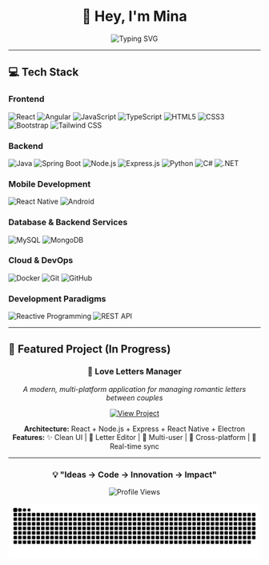 <div align="center">

# 🌸 Hey, I'm Mina 

<img src="https://readme-typing-svg.herokuapp.com?font=Nunito&size=22&duration=3500&pause=1200&color=D2B48C&center=true&vCenter=true&width=500&lines=Code+%26+Coffee+☕;Multi-platform+developer+💻;Innovating+with+tech+🍃" alt="Typing SVG" />

</div>

---

## 💻 **Tech Stack**

### **Frontend**
![React](https://img.shields.io/badge/React-20232A?style=for-the-badge&logo=react&logoColor=61DAFB)
![Angular](https://img.shields.io/badge/Angular-DD0031?style=for-the-badge&logo=angular&logoColor=white)
![JavaScript](https://img.shields.io/badge/JavaScript-F7DF1E?style=for-the-badge&logo=javascript&logoColor=black)
![TypeScript](https://img.shields.io/badge/TypeScript-007ACC?style=for-the-badge&logo=typescript&logoColor=white)
![HTML5](https://img.shields.io/badge/HTML5-E34F26?style=for-the-badge&logo=html5&logoColor=white)
![CSS3](https://img.shields.io/badge/CSS3-1572B6?style=for-the-badge&logo=css3&logoColor=white)
![Bootstrap](https://img.shields.io/badge/Bootstrap-563D7C?style=for-the-badge&logo=bootstrap&logoColor=white)
![Tailwind CSS](https://img.shields.io/badge/Tailwind_CSS-38B2AC?style=for-the-badge&logo=tailwind-css&logoColor=white)

### **Backend**
![Java](https://img.shields.io/badge/Java-ED8B00?style=for-the-badge&logo=openjdk&logoColor=white)
![Spring Boot](https://img.shields.io/badge/Spring_Boot-6DB33F?style=for-the-badge&logo=spring-boot&logoColor=white)
![Node.js](https://img.shields.io/badge/Node.js-43853D?style=for-the-badge&logo=node.js&logoColor=white)
![Express.js](https://img.shields.io/badge/Express.js-404D59?style=for-the-badge)
![Python](https://img.shields.io/badge/Python-3776AB?style=for-the-badge&logo=python&logoColor=white)
![C#](https://img.shields.io/badge/C%23-239120?style=for-the-badge&logo=c-sharp&logoColor=white)
![.NET](https://img.shields.io/badge/.NET-5C2D91?style=for-the-badge&logo=.net&logoColor=white)

### **Mobile Development**
![React Native](https://img.shields.io/badge/React_Native-20232A?style=for-the-badge&logo=react&logoColor=61DAFB)
![Android](https://img.shields.io/badge/Android-3DDC84?style=for-the-badge&logo=android&logoColor=white)

### **Database & Backend Services**
![MySQL](https://img.shields.io/badge/MySQL-005C84?style=for-the-badge&logo=mysql&logoColor=white)
![MongoDB](https://img.shields.io/badge/MongoDB-4EA94B?style=for-the-badge&logo=mongodb&logoColor=white)

### **Cloud & DevOps**
![Docker](https://img.shields.io/badge/Docker-2496ED?style=for-the-badge&logo=docker&logoColor=white)
![Git](https://img.shields.io/badge/Git-F05032?style=for-the-badge&logo=git&logoColor=white)
![GitHub](https://img.shields.io/badge/GitHub-100000?style=for-the-badge&logo=github&logoColor=white)

### **Development Paradigms**
![Reactive Programming](https://img.shields.io/badge/Reactive_Programming-FF6B6B?style=for-the-badge&logo=reactivex&logoColor=white)
![REST API](https://img.shields.io/badge/REST_API-FF6C37?style=for-the-badge&logo=fastapi&logoColor=white)

---

## 🎯 **Featured Project (In Progress)**

<div align="center">

### 💌 **Love Letters Manager**
*A modern, multi-platform application for managing romantic letters between couples*

[![View Project](https://img.shields.io/badge/View_Project-6366F1?style=for-the-badge&logo=github&logoColor=white)](https://github.com/MinAkira00/Private-Love-Notes)

**Architecture:** React + Node.js + Express + React Native + Electron  
**Features:** ✨ Clean UI | 💌 Letter Editor | 👥 Multi-user | 📱 Cross-platform | 🔄 Real-time sync

</div>

---

<div align="center">

### 💡 **"Ideas → Code → Innovation → Impact"**

![Profile Views](https://komarev.com/ghpvc/?username=minaCC10&color=6366F1&style=flat-square&label=Profile+Views)

<img src="https://raw.githubusercontent.com/Platane/snk/output/github-contribution-grid-snake.svg" alt="Snake animation" />

</div>
